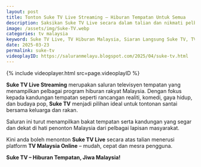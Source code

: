 ```yaml
---
layout: post
title: Tonton Suke TV Live Streaming – Hiburan Tempatan Untuk Semua
description: Saksikan Suke TV Live secara dalam talian dan nikmati pelbagai kandungan hiburan tempatan seperti rancangan realiti, komedi, dan gaya hidup.
image: /assets/img/Suke-TV.webp
categories: tv malaysia
keyword: Suke TV Live, TV Hiburan Malaysia, Siaran Langsung Suke TV, TV Online Malaysia, Tonton Suke TV
date: 2025-03-23
permalink: suke-tv
videoplayID: https://saluranmelayu.blogspot.com/2025/04/suke-tv.html
---
```


{% include videoplayer.html
  src=page.videoplayID
%}

**Suke TV Live Streaming** merupakan saluran televisyen tempatan yang menampilkan pelbagai program hiburan rakyat Malaysia. Dengan fokus kepada kandungan tempatan seperti rancangan realiti, komedi, gaya hidup, dan budaya pop, **Suke TV** menjadi pilihan ideal untuk tontonan santai bersama keluarga dan rakan.

Saluran ini turut menampilkan bakat tempatan serta kandungan yang segar dan dekat di hati penonton Malaysia dari pelbagai lapisan masyarakat.

Kini anda boleh menonton **Suke TV Live** secara atas talian menerusi platform **TV Malaysia Online** – mudah, cepat dan mesra pengguna.

**Suke TV – Hiburan Tempatan, Jiwa Malaysia!**

